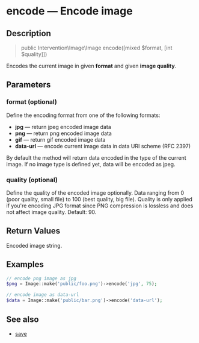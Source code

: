 # encode — Encode image

## Description

> public Intervention\Image\Image encode([mixed $format, [int $quality]])

Encodes the current image in given **format** and given **image quality**.

## Parameters

### format (optional)
Define the encoding format from one of the following formats:

- **jpg** — return jpeg encoded image data
- **png** — return png encoded image data
- **gif** — return gif encoded image data
- **data-url** — encode current image data in data URI scheme (RFC 2397)

By default the method will return data encoded in the type of the current image. If no image type is defined yet, data will be encoded as jpeg.

### quality (optional)
Define the quality of the encoded image optionally. Data ranging from 0 (poor quality, small file) to 100 (best quality, big file). Quality is only applied if you're encoding JPG format since PNG compression is lossless and does not affect image quality. Default: 90.

## Return Values
Encoded image string.

## Examples

```php
// encode png image as jpg
$png = Image::make('public/foo.png')->encode('jpg', 75);

// encode image as data-url
$data = Image::make('public/bar.png')->encode('data-url');
```


## See also

- [save](/api/save)
